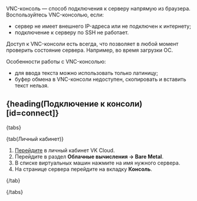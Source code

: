 VNC-консоль — способ подключения к серверу напрямую из браузера. Воспользуйтесь VNC-консолью, если:

- сервер не имеет внешнего IP-адреса или не подключен к интернету;
- подключение к серверу по SSH не работает.

Доступ к VNC-консоли есть всегда, что позволяет в любой момент проверить состояние сервера. Например, во время загрузки ОС.

Особенности работы с VNC-консолью:

- для ввода текста можно использовать только латиницу;
- буфер обмена в VNC-консоли недоступен, скопировать и вставить текст нельзя.

## {heading(Подключение к консоли)[id=connect]}

{tabs}

{tab(Личный кабинет)}

1. [Перейдите](https://msk.cloud.vk.com/app/) в личный кабинет VK Cloud.
1. Перейдите в раздел **Облачные вычисления → Bare Metal**.
1. В списке виртуальных машин нажмите на имя нужного сервера.
1. На странице сервера перейдите на вкладку **Консоль**.

{/tab}

{/tabs}
